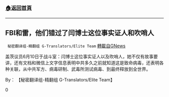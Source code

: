 ###  [:house:返回首頁](https://github.com/ourhimalayas/txt)
---

## FBI和雷，他们错过了闫博士这位事实证人和吹哨人
` 秘密翻译组-精翻组 G-Translators/Elite Team` [轉載自GNews](https://gnews.org/zh-hans/1317007/)

盖茨议员6月10日于战斗室：闫博士这位事实证人以及吹哨人，她不仅有故事要讲，还有文档和微信上文字信息表明中共多久之前就知道这是致命病毒，还表明各种关联，从中共军方、病毒研制、武毒所测试病毒、到最终释放到全世界。

By： 【秘密翻译组-精翻组 G-Translators/Elite Team】

0
